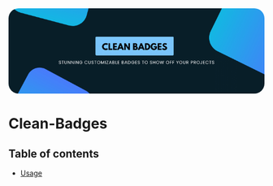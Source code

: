 <style>
img{
    border-radius: 20px !important
}
</style>


<img src="https://github.com/swargarajbhowmik/Clean-Badges/blob/main/featured-2.png?raw=true">


# Clean-Badges

## Table of contents
- [Usage](#usage)
